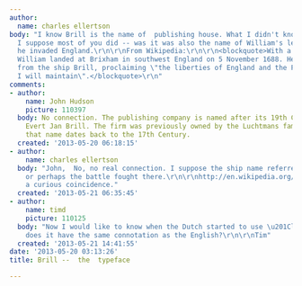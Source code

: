 ```yaml
---
author:
  name: charles ellertson
body: "I know Brill is the name of  publishing house. What I didn't know-- though
  I suppose most of you did -- was it was also the name of William's lead ship when
  he invaded England.\r\n\r\nFrom Wikipedia:\r\n\r\n<blockquote>With a Dutch army,
  William landed at Brixham in southwest England on 5 November 1688. He came ashore
  from the ship Brill, proclaiming \"the liberties of England and the Protestant religion
  I will maintain\".</blockquote>\r\n"
comments:
- author:
    name: John Hudson
    picture: 110397
  body: No connection. The publishing company is named after its 19th Century owner,
    Evert Jan Brill. The firm was previously owned by the Luchtmans family, and under
    that name dates back to the 17th Century.
  created: '2013-05-20 06:18:15'
- author:
    name: charles ellertson
  body: "John,  No, no real connection. I suppose the ship name referred to the city,
    or perhaps the battle fought there.\r\n\r\nhttp://en.wikipedia.org/wiki/Brielle\r\n\r\nStill,
    a curious coincidence."
  created: '2013-05-21 06:35:45'
- author:
    name: timd
    picture: 110125
  body: "Now I would like to know when the Dutch started to use \u201Closing his bottle\u201D,
    does it have the same connotation as the English?\r\n\r\nTim"
  created: '2013-05-21 14:41:55'
date: '2013-05-20 03:13:26'
title: Brill --  the  typeface

---
```

